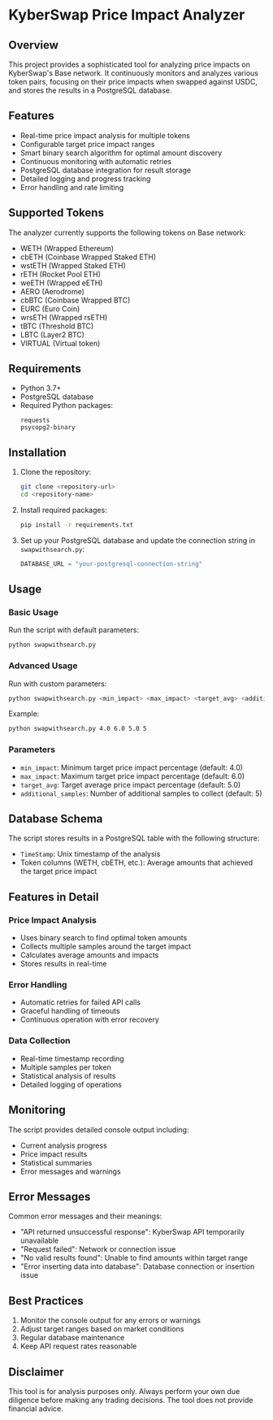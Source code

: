 # KyberSwap Price Impact Analyzer

## Overview
This project provides a sophisticated tool for analyzing price impacts on KyberSwap's Base network. It continuously monitors and analyzes various token pairs, focusing on their price impacts when swapped against USDC, and stores the results in a PostgreSQL database.

## Features
- Real-time price impact analysis for multiple tokens
- Configurable target price impact ranges
- Smart binary search algorithm for optimal amount discovery
- Continuous monitoring with automatic retries
- PostgreSQL database integration for result storage
- Detailed logging and progress tracking
- Error handling and rate limiting

## Supported Tokens
The analyzer currently supports the following tokens on Base network:
- WETH (Wrapped Ethereum)
- cbETH (Coinbase Wrapped Staked ETH)
- wstETH (Wrapped Staked ETH)
- rETH (Rocket Pool ETH)
- weETH (Wrapped eETH)
- AERO (Aerodrome)
- cbBTC (Coinbase Wrapped BTC)
- EURC (Euro Coin)
- wrsETH (Wrapped rsETH)
- tBTC (Threshold BTC)
- LBTC (Layer2 BTC)
- VIRTUAL (Virtual token)

## Requirements
- Python 3.7+
- PostgreSQL database
- Required Python packages:
  ```
  requests
  psycopg2-binary
  ```

## Installation
1. Clone the repository:
   ```bash
   git clone <repository-url>
   cd <repository-name>
   ```

2. Install required packages:
   ```bash
   pip install -r requirements.txt
   ```

3. Set up your PostgreSQL database and update the connection string in `swapwithsearch.py`:
   ```python
   DATABASE_URL = "your-postgresql-connection-string"
   ```

## Usage

### Basic Usage
Run the script with default parameters:
```bash
python swapwithsearch.py
```

### Advanced Usage
Run with custom parameters:
```bash
python swapwithsearch.py <min_impact> <max_impact> <target_avg> <additional_samples>
```

Example:
```bash
python swapwithsearch.py 4.0 6.0 5.0 5
```

### Parameters
- `min_impact`: Minimum target price impact percentage (default: 4.0)
- `max_impact`: Maximum target price impact percentage (default: 6.0)
- `target_avg`: Target average price impact percentage (default: 5.0)
- `additional_samples`: Number of additional samples to collect (default: 5)

## Database Schema
The script stores results in a PostgreSQL table with the following structure:
- `TimeStamp`: Unix timestamp of the analysis
- Token columns (WETH, cbETH, etc.): Average amounts that achieved the target price impact

## Features in Detail

### Price Impact Analysis
- Uses binary search to find optimal token amounts
- Collects multiple samples around the target impact
- Calculates average amounts and impacts
- Stores results in real-time

### Error Handling
- Automatic retries for failed API calls
- Graceful handling of timeouts
- Continuous operation with error recovery

### Data Collection
- Real-time timestamp recording
- Multiple samples per token
- Statistical analysis of results
- Detailed logging of operations

## Monitoring
The script provides detailed console output including:
- Current analysis progress
- Price impact results
- Statistical summaries
- Error messages and warnings

## Error Messages
Common error messages and their meanings:
- "API returned unsuccessful response": KyberSwap API temporarily unavailable
- "Request failed": Network or connection issue
- "No valid results found": Unable to find amounts within target range
- "Error inserting data into database": Database connection or insertion issue

## Best Practices
1. Monitor the console output for any errors or warnings
2. Adjust target ranges based on market conditions
3. Regular database maintenance
4. Keep API request rates reasonable

## Disclaimer
This tool is for analysis purposes only. Always perform your own due diligence before making any trading decisions. The tool does not provide financial advice. 
